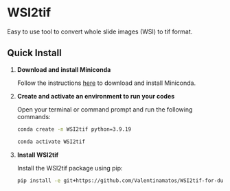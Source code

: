  # WSI2tif

Easy to use tool to convert whole slide images (WSI) to tif format.

## Quick Install

1. **Download and install Miniconda**

   Follow the instructions [here](https://docs.anaconda.com/miniconda/) to download and install Miniconda.

2. **Create and activate an environment to run your codes**

    Open your terminal or command prompt and run the following commands:
    
    ```sh
    conda create -n WSI2tif python=3.9.19
    
    conda activate WSI2tif
    ```

3. **Install WSI2tif**
  
    Install the WSI2tif package using pip:
    
    ```sh
    pip install -e git+https://github.com/Valentinamatos/WSI2tif-for-dummies.git#egg=WSI2tif_for_dummies
      ```
